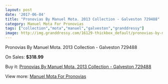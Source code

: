 ```yaml
---
layout: post
date: '2017-06-04'
title: "Pronovias By Manuel Mota. 2013 Collection - Galveston 729488"
category: Manuel Mota For Pronovias
tags: ["collection","mota","manuel","galveston","granddressy"]
image: http://img.granddressy.com/16129-thickbox_default/pronovias-by-manuel-mota-2013-collection-galveston-729488.jpg
---
```

Pronovias By Manuel Mota. 2013 Collection - Galveston 729488

On Sales: **$318.99**
<a href="https://www.granddressy.com/en/manuel-mota-for-pronovias/15139-pronovias-by-manuel-mota-2013-collection-galveston-729488.html"><amp-img layout="responsive" width="600" height="600" src="//img.granddressy.com/16129-thickbox_default/pronovias-by-manuel-mota-2013-collection-galveston-729488.jpg" alt="Pronovias By Manuel Mota. 2013 Collection - Galveston 729488 0" /></a>

Buy it: [Pronovias By Manuel Mota. 2013 Collection - Galveston 729488](https://www.granddressy.com/en/manuel-mota-for-pronovias/15139-pronovias-by-manuel-mota-2013-collection-galveston-729488.html "Pronovias By Manuel Mota. 2013 Collection - Galveston 729488")

View more: [Manuel Mota For Pronovias](https://www.granddressy.com/en/272-manuel-mota-for-pronovias "Manuel Mota For Pronovias")